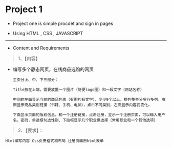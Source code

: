 # Project 1

- Project one is simple procdet and sign in pages 

* Using HTML , CSS , JAVASCRIPT

***
- Content and Requirements


> 1、【内容】

* 编写多个静态网页，在线商品选购的网页

      主页分上、中、下三部分：

      Title放在上端，需要放置一个图片（随便logo图）和一段文字（网站名称）

      中间的左面显示当前的商品列表（有图片有文字），至少9个以上，排列整齐分多行多列，右面显示商品类别链接（书籍、手机、电脑），点击不同类别，左面显示内容要变化。

      下面显示页面的版权信息，和一个注册链接，点击注册，显示一个注册页面，可以输入用户名，密码，单选框勾选性别、下拉框显示几个职业供选择（常用职业和一个其他选项）


> 2、【要求】：

    Html编写内容 Css负责格式和布局 注册页面用html表单

   
